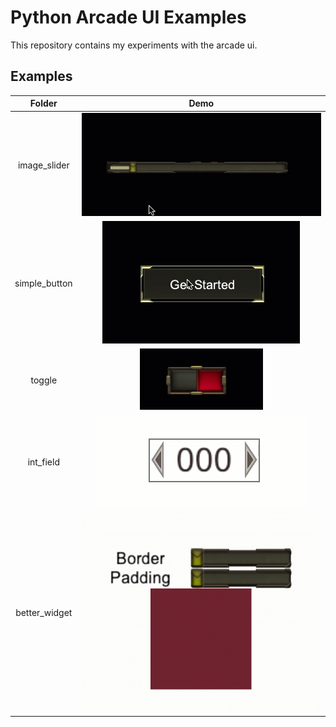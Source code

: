 # Python Arcade UI Examples

This repository contains my experiments with the arcade ui.

## Examples

|    Folder     |               Demo               |
|:-------------:|:--------------------------------:|
| image_slider  | ![](image_slider/Recording.gif)  |
| simple_button | ![](simple_button/Recording.gif) |
|    toggle     |    ![](toggle/Recording.gif)     |
|   int_field   |   ![](int_field/Recording.gif)   |
| better_widget | ![](better_widget/Recording.gif) |


